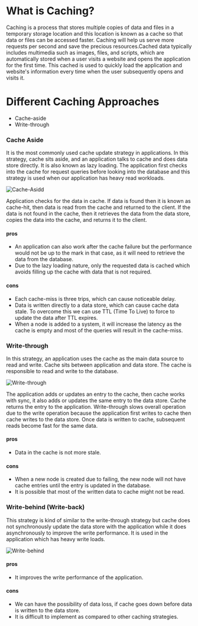 # What is Caching?

<p> Caching is a process that stores multiple copies of data and files in a temporary storage location and this location is known as a cache so that data or files can be accessed faster. Caching will help us serve more requests per second and save the precious resources.Cached data typically includes multimedia such as images, files, and scripts, which are automatically stored when a user visits a website and opens the application for the first time. This cached is used to quickly load the application and website's information every time when the user subsequently opens and visits it. </p>


# Different Caching Approaches

* Cache-aside
* Write-through




### Cache Aside
<p> It is the most commonly used cache update strategy in applications. In this strategy, cache sits aside, and an application talks to cache and does data store directly. It is also known as lazy loading. The application first checks into the cache for request queries before looking into the database and this strategy is used when our application has heavy read workloads. 
</p>

![Cache-Asidd](https://codeahoy.com/img/cache-aside.png)

<p>Application checks for the data in cache. If data is found then it is known as cache-hit, then data is read from the cache and returned to the client. If the data is not found in the cache, then it retrieves the data from the data store, copies the data into the cache, and returns it to the client.</p>

#### pros
* An application can also work after the cache failure but the performance would not be up to the mark in that case, as it will need to retrieve the data from the database.
* Due to the lazy loading nature, only the requested data is cached which avoids filling up the cache with data that is not required.

#### cons
* Each cache-miss is three trips, which can cause noticeable delay.
* Data is written directly to a data store, which can cause cache data stale. To overcome this we can use TTL (Time To Live) to force to update the data after TTL expires.
* When a node is added to a system, it will increase the latency as the cache is empty and most of the queries will result in the cache-miss.


### Write-through
<p>In this strategy, an application uses the cache as the main data source to read and write. Cache sits between application and data store. The cache is responsible to read and write to the database.
</p>

![Write-through](https://codeahoy.com/img/write-through.png)

<p> The application adds or updates an entry to the cache, then cache works with sync, it also adds or updates the same entry to the data store. Cache returns the entry to the application. Write-through slows overall operation due to the write operation because the application first writes to cache then cache writes to the data store. Once data is written to cache, subsequent reads become fast for the same data.
</p>


#### pros
* Data in the cache is not more stale.

#### cons
* When a new node is created due to failing, the new node will not have cache entries until the entry is updated in the database.
* It is possible that most of the written data to cache might not be read.

### Write-behind (Write-back)
<p>This strategy is kind of similar to the write-through strategy but cache does not synchronously update the data store with the application while it does asynchronously to improve the write performance. It is used in the application which has heavy write loads.
</p>

![Write-behind](https://codeahoy.com/img/write-back.png)

#### pros
* It improves the write performance of the application.

#### cons
* We can have the possibility of data loss, if cache goes down before data is written to the data store.
* It is difficult to implement as compared to other caching strategies.  